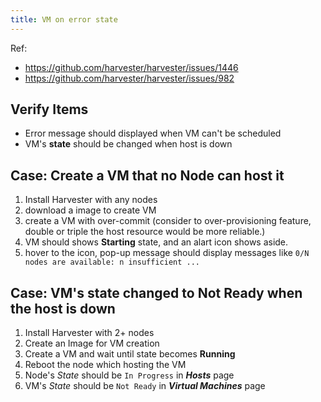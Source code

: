 ```yaml
---
title: VM on error state
---
```

Ref:
- https://github.com/harvester/harvester/issues/1446
- https://github.com/harvester/harvester/issues/982

## Verify Items
  - Error message should displayed when VM can't be scheduled
  - VM's **state** should be changed when host is down

## Case: Create a VM that no Node can host it
1. Install Harvester with any nodes
2. download a image to create VM
3. create a VM with over-commit (consider to over-provisioning feature, double or triple the host resource would be more reliable.)
4. VM should shows **Starting** state, and an alart icon shows aside.
5. hover to the icon, pop-up message should display messages like `0/N nodes are available: n insufficient ...`

## Case: VM's state changed to **Not Ready** when the host is down
1. Install Harvester with 2+ nodes
2. Create an Image for VM creation
3. Create a VM and wait until state becomes **Running**
4. Reboot the node which hosting the VM
5. Node's _State_ should be `In Progress` in _**Hosts**_ page
6. VM's _State_ should be `Not Ready` in _**Virtual Machines**_ page
